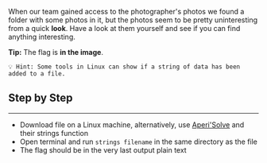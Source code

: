 When our team gained access to the photographer's photos we found a folder with some photos in it, but the photos seem to be pretty uninteresting from a quick **look**. Have a look at them yourself and see if you can find anything interesting.

**Tip:** The flag is **in the image**.

```
💡 Hint: Some tools in Linux can show if a string of data has been added to a file.
```

## Step by Step

---

- Download file on a Linux machine, alternatively, use [Aperi'Solve](https://www.aperisolve.com/) and their strings function 
- Open terminal and run `strings filename` in the same directory as the file
- The flag should be in the very last output plain text
